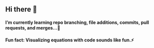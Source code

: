 ## Hi there 👋
#### I’m currently learning repo branching, file additions, commits, pull requests, and merges...🌱
#### Fun fact: Visualizing equations with code sounds like fun.⚡ 

<!--
**msgrant7/msgrant7** is a ✨ _special_ ✨ repository because its `README.md` (this file) appears on your GitHub profile.

Here are some ideas to get you started:

- 🤔 I’m looking for help with ...
- 💬 Ask me about ...
- 📫 How to reach me: ...

-->
